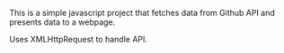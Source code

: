 This is a simple javascript project that fetches data from Github API and presents data to a webpage.

Uses XMLHttpRequest to handle API.
